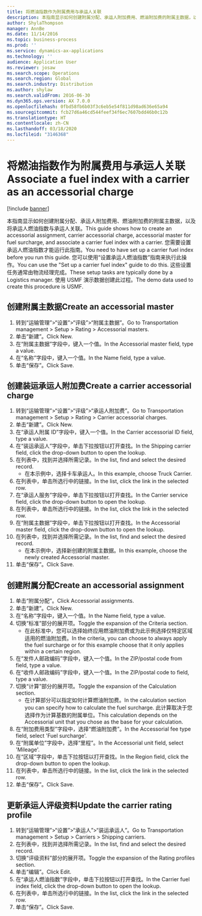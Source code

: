 ```yaml
---
title: 将燃油指数作为附属费用与承运人关联
description: 本指南显示如何创建附属分配、承运人附加费用、燃油附加费的附属主数据，以及将承运人燃油指数与承运人关联。
author: ShylaThompson
manager: AnnBe
ms.date: 11/14/2016
ms.topic: business-process
ms.prod: ''
ms.service: dynamics-ax-applications
ms.technology: ''
audience: Application User
ms.reviewer: josaw
ms.search.scope: Operations
ms.search.region: Global
ms.search.industry: Distribution
ms.author: shylaw
ms.search.validFrom: 2016-06-30
ms.dyn365.ops.version: AX 7.0.0
ms.openlocfilehash: 0fbd58fb6b03f3c6eb5e54f811d98ad636e65a94
ms.sourcegitcommit: fcb27d6a46cd544feef34f6ec7607bdd46b0c12b
ms.translationtype: HT
ms.contentlocale: zh-CN
ms.lasthandoff: 03/18/2020
ms.locfileid: "3146368"
---
```

# <a name="associate-a-fuel-index-with-a-carrier-as-an-accessorial-charge"></a><span data-ttu-id="c575c-103">将燃油指数作为附属费用与承运人关联</span><span class="sxs-lookup"><span data-stu-id="c575c-103">Associate a fuel index with a carrier as an accessorial charge</span></span>

[!include [banner](../../includes/banner.md)]

<span data-ttu-id="c575c-104">本指南显示如何创建附属分配、承运人附加费用、燃油附加费的附属主数据，以及将承运人燃油指数与承运人关联。</span><span class="sxs-lookup"><span data-stu-id="c575c-104">This guide shows how to create an accessorial assignment, carrier accessorial charge, accessorial master for fuel surcharge, and associate a carrier fuel index with a carrier.</span></span> <span data-ttu-id="c575c-105">您需要设置承运人燃油指数才能运行此指南。</span><span class="sxs-lookup"><span data-stu-id="c575c-105">You need to have set up a carrier fuel index before you run this guide.</span></span> <span data-ttu-id="c575c-106">您可以使用“设置承运人燃油指数”指南来执行此操作。</span><span class="sxs-lookup"><span data-stu-id="c575c-106">You can use the "Set up a carrier fuel index" guide to do this.</span></span> <span data-ttu-id="c575c-107">这些设置任务通常由物流经理完成。</span><span class="sxs-lookup"><span data-stu-id="c575c-107">These setup tasks are typically done by a Logistics manager.</span></span> <span data-ttu-id="c575c-108">使用 USMF 演示数据创建此过程。</span><span class="sxs-lookup"><span data-stu-id="c575c-108">The demo data used to create this procedure is USMF.</span></span>


## <a name="create-an-accessorial-master"></a><span data-ttu-id="c575c-109">创建附属主数据</span><span class="sxs-lookup"><span data-stu-id="c575c-109">Create an accessorial master</span></span>
1. <span data-ttu-id="c575c-110">转到“运输管理”>“设置”>“评级”>“附属主数据”。</span><span class="sxs-lookup"><span data-stu-id="c575c-110">Go to Transportation management > Setup > Rating > Accessorial masters.</span></span>
2. <span data-ttu-id="c575c-111">单击“新建”。</span><span class="sxs-lookup"><span data-stu-id="c575c-111">Click New.</span></span>
3. <span data-ttu-id="c575c-112">在“附属主数据”字段中，键入一个值。</span><span class="sxs-lookup"><span data-stu-id="c575c-112">In the Accessorial master field, type a value.</span></span>
4. <span data-ttu-id="c575c-113">在“名称”字段中，键入一个值。</span><span class="sxs-lookup"><span data-stu-id="c575c-113">In the Name field, type a value.</span></span>
5. <span data-ttu-id="c575c-114">单击“保存”。</span><span class="sxs-lookup"><span data-stu-id="c575c-114">Click Save.</span></span>

## <a name="create-a-carrier-accessorial-charge"></a><span data-ttu-id="c575c-115">创建装运承运人附加费</span><span class="sxs-lookup"><span data-stu-id="c575c-115">Create a carrier accessorial charge</span></span>
1. <span data-ttu-id="c575c-116">转到“运输管理”>“设置”>“评级”>“承运人附加费”。</span><span class="sxs-lookup"><span data-stu-id="c575c-116">Go to Transportation management > Setup > Rating > Carrier accessorial charges.</span></span>
2. <span data-ttu-id="c575c-117">单击“新建”。</span><span class="sxs-lookup"><span data-stu-id="c575c-117">Click New.</span></span>
3. <span data-ttu-id="c575c-118">在“承运人附属 ID”字段中，键入一个值。</span><span class="sxs-lookup"><span data-stu-id="c575c-118">In the Carrier accessorial ID field, type a value.</span></span>
4. <span data-ttu-id="c575c-119">在“装运承运人”字段中，单击下拉按钮以打开查找。</span><span class="sxs-lookup"><span data-stu-id="c575c-119">In the Shipping carrier field, click the drop-down button to open the lookup.</span></span>
5. <span data-ttu-id="c575c-120">在列表中，找到并选择所需记录。</span><span class="sxs-lookup"><span data-stu-id="c575c-120">In the list, find and select the desired record.</span></span>
    * <span data-ttu-id="c575c-121">在本示例中，选择卡车承运人。</span><span class="sxs-lookup"><span data-stu-id="c575c-121">In this example, choose Truck Carrier.</span></span>  
6. <span data-ttu-id="c575c-122">在列表中，单击所选行中的链接。</span><span class="sxs-lookup"><span data-stu-id="c575c-122">In the list, click the link in the selected row.</span></span>
7. <span data-ttu-id="c575c-123">在“承运人服务”字段中，单击下拉按钮以打开查找。</span><span class="sxs-lookup"><span data-stu-id="c575c-123">In the Carrier service field, click the drop-down button to open the lookup.</span></span>
8. <span data-ttu-id="c575c-124">在列表中，单击所选行中的链接。</span><span class="sxs-lookup"><span data-stu-id="c575c-124">In the list, click the link in the selected row.</span></span>
9. <span data-ttu-id="c575c-125">在“附属主数据”字段中，单击下拉按钮以打开查找。</span><span class="sxs-lookup"><span data-stu-id="c575c-125">In the Accessorial master field, click the drop-down button to open the lookup.</span></span>
10. <span data-ttu-id="c575c-126">在列表中，找到并选择所需记录。</span><span class="sxs-lookup"><span data-stu-id="c575c-126">In the list, find and select the desired record.</span></span>
    * <span data-ttu-id="c575c-127">在本示例中，选择新创建的附属主数据。</span><span class="sxs-lookup"><span data-stu-id="c575c-127">In this example, choose the newly created Accessorial master.</span></span>  
11. <span data-ttu-id="c575c-128">单击“保存”。</span><span class="sxs-lookup"><span data-stu-id="c575c-128">Click Save.</span></span>

## <a name="create-an-accessorial-assignment"></a><span data-ttu-id="c575c-129">创建附属分配</span><span class="sxs-lookup"><span data-stu-id="c575c-129">Create an accessorial assignment</span></span>
1. <span data-ttu-id="c575c-130">单击“附属分配”。</span><span class="sxs-lookup"><span data-stu-id="c575c-130">Click Accessorial assignments.</span></span>
2. <span data-ttu-id="c575c-131">单击“新建”。</span><span class="sxs-lookup"><span data-stu-id="c575c-131">Click New.</span></span>
3. <span data-ttu-id="c575c-132">在“名称”字段中，键入一个值。</span><span class="sxs-lookup"><span data-stu-id="c575c-132">In the Name field, type a value.</span></span>
4. <span data-ttu-id="c575c-133">切换“标准”部分的展开项。</span><span class="sxs-lookup"><span data-stu-id="c575c-133">Toggle the expansion of the Criteria section.</span></span>
    * <span data-ttu-id="c575c-134">在此标准中，您可以选择始终应用燃油附加费或为此示例选择仅特定区域适用的燃油附加费。</span><span class="sxs-lookup"><span data-stu-id="c575c-134">In the criteria, you can choose to always apply the fuel surcharge or for this example choose that it only applies within a certain region.</span></span>  
5. <span data-ttu-id="c575c-135">在“发件人邮政编码”字段中，键入一个值。</span><span class="sxs-lookup"><span data-stu-id="c575c-135">In the ZIP/postal code from field, type a value.</span></span>
6. <span data-ttu-id="c575c-136">在“收件人邮政编码”字段中，键入一个值。</span><span class="sxs-lookup"><span data-stu-id="c575c-136">In the ZIP/postal code to field, type a value.</span></span>
7. <span data-ttu-id="c575c-137">切换“计算”部分的展开项。</span><span class="sxs-lookup"><span data-stu-id="c575c-137">Toggle the expansion of the Calculation section.</span></span>
    * <span data-ttu-id="c575c-138">在计算部分可以指定如何计算燃油附加费。</span><span class="sxs-lookup"><span data-stu-id="c575c-138">In the calculation section you can specify how to calculate the fuel surcharge.</span></span> <span data-ttu-id="c575c-139">此计算取决于您选择作为计算基数的附属单位。</span><span class="sxs-lookup"><span data-stu-id="c575c-139">This calculation depends on the Accessorial unit that you chose as the base for your calculation.</span></span>  
8. <span data-ttu-id="c575c-140">在“附加费用类型”字段中，选择“燃油附加费”。</span><span class="sxs-lookup"><span data-stu-id="c575c-140">In the Accessorial fee type field, select 'Fuel surcharge'.</span></span>
9. <span data-ttu-id="c575c-141">在“附属单位”字段中，选择“里程”。</span><span class="sxs-lookup"><span data-stu-id="c575c-141">In the Accessorial unit field, select 'Mileage'.</span></span>
10. <span data-ttu-id="c575c-142">在“区域”字段中，单击下拉按钮以打开查找。</span><span class="sxs-lookup"><span data-stu-id="c575c-142">In the Region field, click the drop-down button to open the lookup.</span></span>
11. <span data-ttu-id="c575c-143">在列表中，单击所选行中的链接。</span><span class="sxs-lookup"><span data-stu-id="c575c-143">In the list, click the link in the selected row.</span></span>
12. <span data-ttu-id="c575c-144">单击“保存”。</span><span class="sxs-lookup"><span data-stu-id="c575c-144">Click Save.</span></span>

## <a name="update-the-carrier-rating-profile"></a><span data-ttu-id="c575c-145">更新承运人评级资料</span><span class="sxs-lookup"><span data-stu-id="c575c-145">Update the carrier rating profile</span></span>
1. <span data-ttu-id="c575c-146">转到“运输管理”>“设置”>“承运人”>“装运承运人”。</span><span class="sxs-lookup"><span data-stu-id="c575c-146">Go to Transportation management > Setup > Carriers > Shipping carriers.</span></span>
2. <span data-ttu-id="c575c-147">在列表中，找到并选择所需记录。</span><span class="sxs-lookup"><span data-stu-id="c575c-147">In the list, find and select the desired record.</span></span>
3. <span data-ttu-id="c575c-148">切换“评级资料”部分的展开项。</span><span class="sxs-lookup"><span data-stu-id="c575c-148">Toggle the expansion of the Rating profiles section.</span></span>
4. <span data-ttu-id="c575c-149">单击“编辑”。</span><span class="sxs-lookup"><span data-stu-id="c575c-149">Click Edit.</span></span>
5. <span data-ttu-id="c575c-150">在“承运人燃油指数”字段中，单击下拉按钮以打开查找。</span><span class="sxs-lookup"><span data-stu-id="c575c-150">In the Carrier fuel index field, click the drop-down button to open the lookup.</span></span>
6. <span data-ttu-id="c575c-151">在列表中，单击所选行中的链接。</span><span class="sxs-lookup"><span data-stu-id="c575c-151">In the list, click the link in the selected row.</span></span>
7. <span data-ttu-id="c575c-152">单击“保存”。</span><span class="sxs-lookup"><span data-stu-id="c575c-152">Click Save.</span></span>

